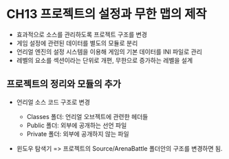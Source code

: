 # **CH13 프로젝트의 설정과 무한 맵의 제작**

- 효과적으로 소스를 관리하도록 프로젝트 구조를 변경
- 게임 설정에 관련된 데이터를 별도의 모듈로 분리
- 언리얼 엔진의 설정 시스템을 이용해 게임의 기본 데이터를 INI  파일로 관리
- 레벨의 요소를 섹션이라는 단위로 개편, 무한으로 증가하는 레벨을 설계

## 프로젝트의 정리와 모듈의 추가 

- 언리얼 소스 코드 구조로 변경
    - Classes 폴더: 언리얼 오브젝트에 관련한 헤더들
    - Public 폴더: 외부에 공개하는 선언 파일
    - Private 폴더: 외부에 공개하지 않는 파일


- 윈도우 탐색기 => 프로젝트의 Source/ArenaBattle 폴더안의 구조를 변경하면 됨.